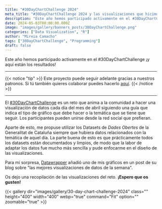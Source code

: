```yaml
---
title: "#30DayChartChallenge 2024"
meta_title: "#30DayChartChallenge 2024 y las visualizaciones que hicimos para cada reto"
description: "Este año hemos participado activamente en el #30DayChartChallenge ¡y aquí están los resultados!"
date: 2024-05-03T00:00:00.000Z
image: "images/gallery/banners_posts/30DayChartChallenge.png"
categories: ["Data Visualization", "R"]
author: "Mireia Camacho"
tags: ["30DayChartChallenge", "Programming"]
draft: false
---
```


Este año hemos participado activamente en el #30DayChartChallenge ¡y aquí están los resultados!

<hr>

{{< notice "tip" >}}
Este proyecto puede seguir adelante gracias a nuestros patronos. Si tú también quieres colaborar puedes hacerlo [aquí](https://www.patreon.com/user/creators?u=136816989 "Mirai Data Patreon page").
{{< /notice >}}

<hr>

El [#30DayChartChallenge](https://github.com/30daychartchallenge/edition2024 "Pág Github con las guías del reto 2024") es un reto que anima a la comunidad a hacer una visualización de datos cada día del mes de abril siguiendo una guía que indica el tipo de gráfico que debe hacer o la temática que se tiene que seguir. Los participantes pueden unirse desde la red social que prefieran.

Aparte de esto, me propuse utilizar los Datasets de *Dades Obertes* de la Generalitat de Cataluña siempre que hubiera datos relacionados con la temática de aquel día. La parte buena de esto es que prácticamente todos los datasets están documentados y limpios, de modo que la labor de adaptar los datos fue mucho más sencilla y pude enfocarme en el diseño de las visualizaciones. 

Para mi sorpresa, [Datawrapper](https://blog.datawrapper.de/data-vis-dispatch-april-9-2024/ "Data Vis Dispatch Datawrapper") añadió uno de mis gráficos en un post de su blog sobre "las mejores visualizaciones de datos de la semana". 

Os dejo una recopilación de las visualizaciones del reto. **¡Espero que os gusten!**

{{< gallery dir="images/gallery/30-day-chart-challenge-2024" class="" height="400" width="400" webp="true" command="Fit" option="" zoomable="true" >}}